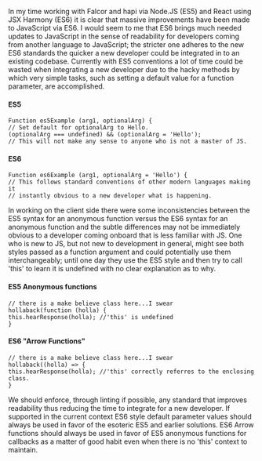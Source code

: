 In my time working with Falcor and hapi via Node.JS (ES5) and React using JSX Harmony (ES6) it is clear that massive improvements have been made to JavaScript via ES6. I would seem to me that ES6 brings much needed updates to JavaScript in the sense of readability for developers coming from another language to JavaScript; the stricter one adheres to the new ES6 standards the quicker a new developer could be integrated in to an existing codebase. Currently with ES5 conventions a lot of time could be wasted when integrating a new developer due to the hacky methods by which very simple tasks, such as setting a default value for a function parameter, are accomplished.
#### ES5
```
Function es5Example (arg1, optionalArg) {
// Set default for optionalArg to Hello.
(optionalArg === undefined) && (optionalArg = 'Hello');
// This will not make any sense to anyone who is not a master of JS.
```
#### ES6
```
Function es6Example (arg1, optionalArg = 'Hello') {
// This follows standard conventions of other modern languages making it
// instantly obvious to a new developer what is happening.
```
In working on the client side there were some inconsistencies between the ES5 syntax for an anonymous function versus the ES6 syntax for an anonymous function and the subtle differences may not be immediately obvious to a developer coming onboard that is less familiar with JS. One who is new to JS, but not new to development in general, might see both styles passed as a function argument and could potentially use them interchangeably; until one day they use the ES5 style and then try to call 'this' to learn it is undefined with no clear explanation as to why.
#### ES5 Anonymous functions
```
// there is a make believe class here...I swear
hollaback(function (holla) {
this.hearResponse(holla); //'this' is undefined
}
```
#### ES6 "Arrow Functions"
```
// there is a make believe class here...I swear
hollaback((holla) => {
this.hearResponse(holla); //'this' correctly referres to the enclosing class.
}
```
We should enforce, through linting if possible, any standard that improves readability thus reducing the time to integrate for a new developer. If supported in the current context ES6 style default parameter values should always be used in favor of the esoteric ES5 and earlier solutions. ES6 Arrow functions should always be used in favor of ES5 anonymous functions for callbacks as a matter of good habit even when there is no 'this' context to maintain.
